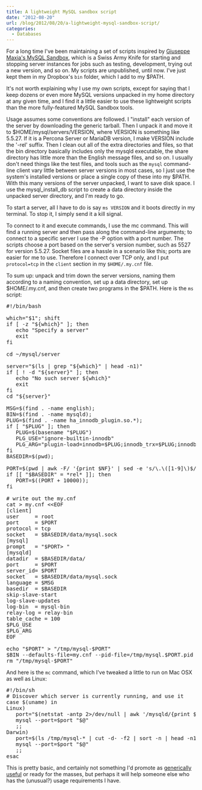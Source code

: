 ```yaml
---
title: A lightweight MySQL sandbox script
date: "2012-08-20"
url: /blog/2012/08/20/a-lightweight-mysql-sandbox-script/
categories:
  - Databases
---
```

For a long time I've been maintaining a set of scripts inspired by [Giuseppe Maxia's MySQL Sandbox][1], which is a Swiss Army Knife for starting and stopping server instances for jobs such as testing, development, trying out a new version, and so on. My scripts are unpublished, until now. I've just kept them in my Dropbox's `bin` folder, which I add to my $PATH.

It's not worth explaining why I use my own scripts, except for saying that I keep dozens or even more MySQL versions unpacked in my home directory at any given time, and I find it a little easier to use these lightweight scripts than the more fully-featured MySQL Sandbox tools.

Usage assumes some conventions are followed. I "install" each version of the server by downloading the generic tarball. Then I unpack it and move it to $HOME/mysql/servers/VERSION, where VERSION is something like 5.5.27. If it is a Percona Server or MariaDB version, I make VERSION include the '-rel' suffix. Then I clean out all of the extra directories and files, so that the bin directory basically includes only the mysqld executable, the share directory has little more than the English message files, and so on. I usually don't need things like the test files, and tools such as the `mysql` command-line client vary little between server versions in most cases, so I just use the system's installed versions or place a single copy of these into my $PATH. With this many versions of the server unpacked, I want to save disk space. I use the mysql\_install\_db script to create a data directory inside the unpacked server directory, and I'm ready to go.

To start a server, all I have to do is say `ms VERSION` and it boots directly in my terminal. To stop it, I simply send it a kill signal.

To connect to it and execute commands, I use the mc command. This will find a running server and then pass along the command-line arguments; to connect to a specific server I use the -P option with a port number. The scripts choose a port based on the server's version number, such as 5527 for version 5.5.27. Socket files are a hassle in a scenario like this; ports are easier for me to use. Therefore I connect over TCP only, and I put `protocol=tcp` in the `client` section in my `$HOME/.my.cnf` file.

To sum up: unpack and trim down the server versions, naming them according to a naming convention, set up a data directory, set up $HOME/.my.cnf, and then create two programs in the $PATH. Here is the `ms` script:

<pre>
#!/bin/bash

which="$1"; shift
if [ -z "${which}" ]; then
   echo "Specify a server"
   exit
fi

cd ~/mysql/server

server="$(ls | grep "${which}" | head -n1)"
if [ ! -d "${server}" ]; then
   echo "No such server ${which}"
   exit
fi
cd "${server}"

MSG=$(find . -name english);
BIN=$(find . -name mysqld);
PLUG=$(find . -name ha_innodb_plugin.so.*);
if [ "$PLUG" ]; then
   PLUG=$(basename "$PLUG")
   PLG_USE="ignore-builtin-innodb"
   PLG_ARG="plugin-load=innodb=$PLUG;innodb_trx=$PLUG;innodb_locks=$PLUG;innodb_cmp=$PLUG;innodb_cmp_reset=$PLUG;innodb_cmpmem=$PLUG;innodb_cmpmem_reset=$PLUG"
fi
BASEDIR=$(pwd);

PORT=$(pwd | awk -F/ &#39;{print $NF}&#39; | sed -e &#39;s/\.\([1-9]\)$/.0\1/&#39; | cut -d- -f1 | tr -d .);
if [[ "$BASEDIR" = *rel* ]]; then
   PORT=$((PORT + 10000));
fi

# write out the my.cnf
cat &gt; my.cnf &lt;&lt;EOF
[client]
user     = root
port     = $PORT
protocol = tcp
socket   = $BASEDIR/data/mysql.sock
[mysql]
prompt   = "$PORT> "
[mysqld]
datadir  = $BASEDIR/data/
port     = $PORT
server_id= $PORT
socket   = $BASEDIR/data/mysql.sock
language = $MSG
basedir  = $BASEDIR
skip-slave-start
log-slave-updates
log-bin  = mysql-bin
relay-log = relay-bin
table_cache = 100
$PLG_USE
$PLG_ARG
EOF

echo "$PORT" > "/tmp/mysql-$PORT"
$BIN --defaults-file=my.cnf --pid-file=/tmp/mysql.$PORT.pid "$@"
rm "/tmp/mysql-$PORT"
</pre>

And here is the `mc` command, which I've tweaked a little to run on Mac OSX as well as Linux:

<pre>#!/bin/sh
# Discover which server is currently running, and use it
case $(uname) in
Linux)
   port="$(netstat -antp 2>/dev/null | awk &#39;/mysqld/{print $4}&#39; | cut -d: -f2 | head -n1)"
   mysql --port=$port "$@"
   ;;
Darwin)
   port=$(ls /tmp/mysql-* | cut -d- -f2 | sort -n | head -n1)
   mysql --port=$port "$@"
   ;;
esac
</pre>

This is pretty basic, and certainly not something I'd promote as [generically useful][2] or ready for the masses, but perhaps it will help someone else who has the (unusual?) usage requirements I have.

 [1]: http://mysqlsandbox.net/
 [2]: /blog/2012/04/24/the-mysql-init-script-mess/
